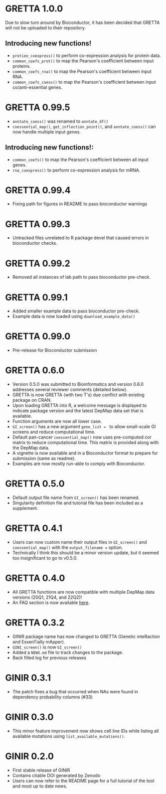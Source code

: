 # GRETTA 1.0.0

Due to slow turn around by Bioconductor, it has been decided that GRETTA will not be uploaded to their repository. 

## Introducing new functions!

- `protien_coexpress()` to perform co-expression analysis for protein data.
- `common_coefs_prot()` to map the Pearson's coefficient between input proteins.
- `common_coefs_rna()` to map the Pearson's coefficient between input RNA.
- `common_coefs_coess()` to map the Pearson's coefficient between input co/anti-essential genes.

# GRETTA 0.99.5

- `anntate_coess()` was renamed to `anntate_df()`
- `coessential_map()`, `get_inflection_point()`, and `anntate_coess()` can now handle multiple input genes.

## Introducing new functions!:

- `common_coefs()` to map the Pearson's coefficient between all input genes.
- `rna_coexpress()` to perform co-expression analysis for mRNA.

# GRETTA 0.99.4

- Fixing path for figures in README to pass bioconductor warnings

# GRETTA 0.99.3

- Untracked files unrelated to R package devel that caused errors in bioconductor checks.

# GRETTA 0.99.2

- Removed all instances of lab path to pass bioconductor pre-check. 

# GRETTA 0.99.1

- Added smaller example data to pass bioconductor pre-check. 
- Example data is now loaded using `download_example_data()`

# GRETTA 0.99.0

- Pre-release for Bioconductor submission

# GRETTA 0.6.0

- Version 0.5.0 was submitted to Bioinformatics and version 0.6.0 addresses several reviewer comments (detailed below).
- GRETTA is now GRETTA (with two T's) due conflict with existing package on CRAN.
- Upon loading GRETTA into R, a welcome message is displayed to indicate package version and the latest DepMap data set that is available. 
- Function arguments are now all lower case.
- `GI_screen()` has a new argument `gene_list = ` to allow small-scale GI screens and reduce computational time. 
- Default pan-cancer `coessential_map()` now uses pre-computed cor matrix to reduce computational time. This matrix is provided along with the DepMap data.
- A vignette is now available and in a Bioconductor format to prepare for submission (same as readme). 
- Examples are now mostly run-able to comply with Bioconductor.

# GRETTA 0.5.0

- Default output file name from `GI_screen()` has been renamed.
- Singularity definition file and tutorial file has been included as a supplement.

# GRETTA 0.4.1

-   Users can now custom name their output files in `GI_screen()` and `coessential_map()` with the `output_filename =` option. 
-   Technically I think this should be a minor version update, but it seemed too insignificant to go to v0.5.0. 

# GRETTA 0.4.0

-   All GRETTA functions are now compatible with multiple DepMap data versions (20Q1, 21Q4, and 22Q2)! 
-   An FAQ section is now available [here](https://github.com/ytakemon/GRETTA/wiki/Frequently-Asked-Questions).

# GRETTA 0.3.2

-   GINIR package name has now changed to GRETTA (Genetic inteRaction and EssenTially mApper).
-   `GINI_screen()` is now `GI_screen()`
-   Added a `NEWS.md` file to track changes to the package.
-   Back filled log for previous releases

# GINIR 0.3.1

-   The patch fixes a bug that occurred when NAs were found in dependency probability columns (#33)

# GINIR 0.3.0

-   This minor feature improvement now shows cell line IDs while listing all available mutations using `list_available_mutations()`.

# GINIR 0.2.0

-   First stable release of GINIR
-   Contains citable DOI generated by Zenodo
-   Users can now refer to the README page for a full tutorial of the tool and most up to date news.
